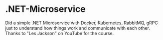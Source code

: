 # .NET-Microservice
Did a simple .NET Microservice with Docker, Kubernetes, RabbitMQ, gRPC just to understand how things work and communicate with each other. Thanks to "Les Jackson" on YouTube for the course.
